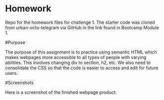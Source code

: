 # Homework

Repo for the homework files for challenge 1. The starter code was cloned from urban-octo-telegram via GitHub in the link found in Bootcamp Module 1.

#Purpose

The purpose of this assignment is to practice using semantic HTML which makes webpages more accessible to all types of people with varying abilities. This involves changing div to section, h2, etc. We also need to consolidate the CSS so that the code is easier to access and edit for future users.

#Screenshots

Here is a screenshot of the finished webpage product:
